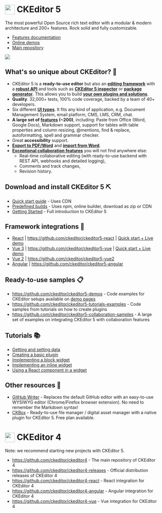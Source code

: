 # <img src="https://user-images.githubusercontent.com/538321/217246909-b6d4db57-d50d-45db-a623-ccac79cdfc3f.png" style="height:32px; vertical-align:text-bottom;"/> CKEditor 5


The most powerful Open Source rich text editor with a modular & modern architecture and 200+ features. Rock solid and fully customizable.

- [Features documentation](https://ckeditor.com/docs/ckeditor5/latest/features/index.html) 
- [Online demos](https://ckeditor.com/ckeditor-5/demo/)
- [Main repository](https://github.com/ckeditor/ckeditor5)

<img src="https://ckeditor.com/assets/images/webp/illustration/home-editor-colabo-83272446bf.webp" style="align:center">

## What's so unique about CKEditor? 💫
 - CKEditor 5 is a **ready-to-use editor** but also an **[editing framework](https://ckeditor.com/docs/ckeditor5/latest/framework/index.html)** with a **[robust API](https://ckeditor.com/docs/ckeditor5/latest/api/index.html)** and tools such as **[CKEditor 5 inspector](https://ckeditor.com/docs/ckeditor5/latest/framework/guides/development-tools.html#ckeditor-5-inspector)** or **[package generator](https://ckeditor.com/docs/ckeditor5/latest/framework/guides/plugins/package-generator/using-package-generator.html)**. This allows you to build **[your own plugins and solutions](https://github.com/ckeditor/ckeditor5-tutorials-examples)**.
 - **Quality**. 32,000+ tests, 100% code coverage, backed by a team of 40+ developers.
 - Six different **[UI types](https://ckeditor.com/ckeditor-5/demo/editor-types/)**. It fits any kind of application, e.g. Document Management System, email platform, CMS, LMS, CRM, chat.
 - **A large set of [features](https://ckeditor.com/docs/ckeditor5/latest/features/index.html) (~200)**, including: Paste from Office (Word, Google Docs), Markdown support, support for tables with table properties and column resizing, @mentions, find & replace, autoformatting, spell  and grammar checker.
 - Great **accessibility** support.
 - **[Export to PDF/Word](https://ckeditor.com/export-to-pdf-word/)** and **[import from Word](https://ckeditor.com/import-from-word/)**.
 - **[Exceptional collaboration features](https://ckeditor.com/collaboration/)** you will not find anywhere else: 
   - Real-time collaborative editing (with ready-to-use backend with REST API, webhooks and detailed logging),
   - Comments and track changes,
   - Revision history.

## Download and install CKEditor 5 ⛏️

- [Quick start guide](https://ckeditor.com/docs/ckeditor5/latest/installation/getting-started/quick-start.html) - Uses CDN
- [Predefined builds](https://ckeditor.com/docs/ckeditor5/latest/installation/getting-started/predefined-builds.html) - Uses npm, online builder, download as zip or CDN
- [Getting Started](https://ckeditor.com/docs/ckeditor5/latest/installation/index.html) - Full introduction to CKEditor 5

## Framework integrations 🧩

- [React](https://ckeditor.com/docs/ckeditor5/latest/installation/frameworks/react.html) | https://github.com/ckeditor/ckeditor5-react | [Quick start + Live demo](https://ckeditor.com/ckeditor-5/react/)
- [Vue 3](https://ckeditor.com/docs/ckeditor5/latest/installation/frameworks/vuejs-v3.html) | https://github.com/ckeditor/ckeditor5-vue | [Quick start + Live demo](https://ckeditor.com/ckeditor-5/vue/#code-example) 
- [Vue 2](https://ckeditor.com/docs/ckeditor5/latest/installation/frameworks/vuejs-v2.html) | https://github.com/ckeditor/ckeditor5-vue2
- [Angular](https://ckeditor.com/docs/ckeditor5/latest/installation/frameworks/angular.html) | https://github.com/ckeditor/ckeditor5-angular

## Ready-to-use samples 📋

- https://github.com/ckeditor/ckeditor5-demos - Code examples for CKEditor setups available on [demo pages](https://ckeditor.com/ckeditor-5/demo/)
- https://github.com/ckeditor/ckeditor5-tutorials-examples - Code samples from tutorials on how to create plugins
- https://github.com/ckeditor/ckeditor5-collaboration-samples - A large set of examples on integrating CKEditor 5 with collaboration features

## Tutorials 📚

 - [Getting and setting data](https://ckeditor.com/docs/ckeditor5/latest/installation/getting-started/getting-and-setting-data.html)
 - [Creating a basic plugin](https://ckeditor.com/docs/ckeditor5/latest/framework/guides/plugins/creating-simple-plugin-timestamp.html)
 - [Implementing a block widget](https://ckeditor.com/docs/ckeditor5/latest/framework/guides/tutorials/implementing-a-block-widget.html)
 - [Implementing an inline widget](https://ckeditor.com/docs/ckeditor5/latest/framework/guides/tutorials/implementing-an-inline-widget.html)
 - [Using a React component in a widget](https://ckeditor.com/docs/ckeditor5/latest/framework/guides/tutorials/using-react-in-a-widget.html)
 
 ## Other resources 🧰
 
 - [GitHub Writer](https://github.com/ckeditor/github-writer) - Replaces the default GitHub editor with an easy-to-use WYSIWYG editor (Chrome/Firefox browser extension). No need to remember the Markdown syntax!
 - [CKBox](https://ckeditor.com/ckbox/) - Ready-to-use file manager / digital asset manager with a native plugin for CKEditor 5. Free plan available.
 
 # <img src="https://user-images.githubusercontent.com/538321/217248816-e1be1e91-021f-4fce-bf1f-7d05b1946312.png" style="height:32px; vertical-align:text-bottom;"/> CKEditor 4

 
 Note: we recommend starting new projects with CKEditor 5.
 
 * https://github.com/ckeditor/ckeditor4 - The main repository of CKEditor 4
 * https://github.com/ckeditor/ckeditor4-releases - Official distribution releases of CKEditor 4
 * https://github.com/ckeditor/ckeditor4-react - React integration for CKEditor 4
 * https://github.com/ckeditor/ckeditor4-angular - Angular integration for CKEditor 4
 * https://github.com/ckeditor/ckeditor4-vue - Vue integration for CKEditor 4
